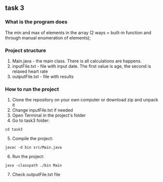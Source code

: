 ## task 3 
### What is the program does
The min and max of elements in the array (2 ways = built-in function and through manual enumeration of elements);
### Project structure
1. Main.java - the main class. There is all calculations are happens.
2. inputFile.txt - file with input date. The first value is age, the second is relaxed heart rate
3. outputFile.txt - file with results
### How to run the project
1. Clone the repository on your own computer or download zip and unpack it
2. Change inputFile.txt if needed
3. Open Terminal in the project's folder
4. Go to task3 folder:
```
cd task3
```
5. Сompile the project:
```
javac -d bin src/Main.java
```
6. Run the project:
```
java -classpath ./bin Main
```
7. Check outputFile.txt file
